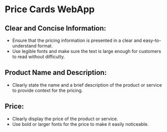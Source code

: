 # Price Cards WebApp

## Clear and Concise Information:
* Ensure that the pricing information is presented in a clear and easy-to-understand format.
* Use legible fonts and make sure the text is large enough for customers to read without difficulty.

## Product Name and Description:
* Clearly state the name and a brief description of the product or service to provide context for the pricing.

## Price:
* Clearly display the price of the product or service.
* Use bold or larger fonts for the price to make it easily noticeable.
